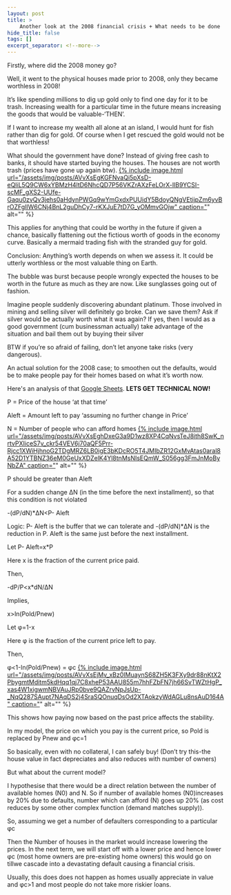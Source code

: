 ```yaml
---
layout: post
title: >
    Another look at the 2008 financial crisis + What needs to be done
hide_title: false
tags: []
excerpt_separator: <!--more-->
---
```

Firstly, where did the 2008 money go?

Well, it went to the physical houses made prior to 2008, only they became worthless in 2008\!

It’s like spending millions to dig up gold only to find one day for it to be trash. Increasing wealth for a particular time in the future means increasing the goods that would be valuable\-‘THEN’.

If I want to increase my wealth all alone at an island, I would hunt for fish rather than dig for gold. Of course when I get rescued the gold would not be that worthless\! 

What should the government have done? Instead of giving free cash to banks, it should have started buying the houses. The houses are not worth trash \(prices have gone up again btw\).
[
{% include image.html url="/assets/img/posts/AVvXsEgKGFNvaQi5pXsD-eQliL5Q9CW6xYBMzH4ltD6NhcQD7P56VKZrAXzFeLOrX-lIB9YCSI-scMF_gXS2-UUfe-Gaqu0zvQv3jehs0aHdynPWGq9wYmGxdxPUUidY5BdoyQNgVEtijpZm6yvBrOZFgIlW6CNj4BnL2guDhCy7-rKXJuE7tD7G_yOMmvGOjw" caption="](https://blogger.googleusercontent.com/img/a/AVvXsEgKGFNvaQi5pXsD-eQliL5Q9CW6xYBMzH4ltD6NhcQD7P56VKZrAXzFeLOrX-lIB9YCSI-scMF_gXS2-UUfe-Gaqu0zvQv3jehs0aHdynPWGq9wYmGxdxPUUidY5BdoyQNgVEtijpZm6yvBrOZFgIlW6CNj4BnL2guDhCy7-rKXJuE7tD7G_yOMmvGOjw)" alt="" %}

This applies for anything that could be worthy in the future if given a chance, basically flattening out the fictious worth of goods in the economy curve. Basically a mermaid trading fish with the stranded guy for gold.

Conclusion: Anything’s worth depends on when we assess it. It could be utterly worthless or the most valuable thing on Earth.

The bubble was burst because people wrongly expected the houses to be worth in the future as much as they are now. Like sunglasses going out of fashion.

Imagine people suddenly discovering abundant platinum. Those involved in mining and selling silver will definitely go broke. Can we save them? Ask if silver would be actually worth what it was again? If yes, then I would as a good government \(cum businessman actually\) take advantage of the situation and bail them out by buying their silver

BTW if you’re so afraid of failing, don’t let anyone take risks \(very dangerous\).

An actual solution for the 2008 case; to smoothen out the defaults, would be to make people pay for their homes based on what it’s worth now.

Here's an analysis of that [Google Sheets](https://drive.google.com/file/d/0B-ieLz0_wkCkSHA2OE5kbWdUR3c/view?usp=sharing).
**LETS GET TECHNICAL NOW\!**

P = Price of the house ‘at that time’

Aleft = Amount left to pay ‘assuming no further change in Price’

N = Number of people who can afford homes
[
{% include image.html url="/assets/img/posts/AVvXsEghDxeG3a9D1wz8XP4CqNvsTeJ8ith8SwK_nrtvPXIiceS7v_ckr54VEV6j70aQF5Prr-Rjcc1XWiHjhnoG2TDgMRZ6LB0igE3bKDcRO5T4JMIbZR12GxMvAtas0aral8A52D1YTBNZ36eM0GeUxXDZelK4Yl8tnMsNIsEQmW_S056gg3FmJnMoByNbZA" caption="](https://blogger.googleusercontent.com/img/a/AVvXsEghDxeG3a9D1wz8XP4CqNvsTeJ8ith8SwK_nrtvPXIiceS7v_ckr54VEV6j70aQF5Prr-Rjcc1XWiHjhnoG2TDgMRZ6LB0igE3bKDcRO5T4JMIbZR12GxMvAtas0aral8A52D1YTBNZ36eM0GeUxXDZelK4Yl8tnMsNIsEQmW_S056gg3FmJnMoByNbZA)" alt="" %}

P should be greater than Aleft

For a sudden change ΔN \(in the time before the next installment\), so that this condition is not violated

\-\(dP/dN\)\*ΔN<P\- Aleft

Logic: P\- Aleft is the buffer that we can tolerate and \-\(dP/dN\)\*ΔN is the reduction in P. Aleft is the same just before the next installment.

Let P\- Aleft=x\*P

Here x is the fraction of the current price paid.

Then,

\-dP/P<x\*dN/ΔN

Implies,

x>ln\(Pold/Pnew\)

Let φ=1\-x

Here φ is the fraction of the current price left to pay.

Then,

φ<1\-ln\(Pold/Pnew\) = φc
[
{% include image.html url="/assets/img/posts/AVvXsEjMv_xBz0IMuaynS68ZH5K3FXy9dr88nKtX2PbygmtMditm5kdHqq1qj7C8xheP53AAU855m7hhFZbFN7jh66SvTWZtHgP_xas4W1xigwmNBVAuJRp0bve9QAZrvNpJsUp-_NqQ287SAupt7NAqDS2j4SraSQOnuqDsOd2XTAokzyWdAGLu8nsAuD164A" caption="](https://blogger.googleusercontent.com/img/a/AVvXsEjMv_xBz0IMuaynS68ZH5K3FXy9dr88nKtX2PbygmtMditm5kdHqq1qj7C8xheP53AAU855m7hhFZbFN7jh66SvTWZtHgP_xas4W1xigwmNBVAuJRp0bve9QAZrvNpJsUp-_NqQ287SAupt7NAqDS2j4SraSQOnuqDsOd2XTAokzyWdAGLu8nsAuD164A)" alt="" %}

This shows how paying now based on the past price affects the stability.

In my model, the price on which you pay is the current price, so Pold is replaced by Pnew and φc=1

So basically, even with no collateral, I can safely buy\! \(Don’t try this\-the house value in fact depreciates and also reduces with number of owners\)

But what about the current model?

I hypothesise that there would be a direct relation between the number of available homes \(N0\) and N. So if number of available homes \(N0\)increases by 20% due to defaults, number which can afford \(N\) goes up 20% \(as cost reduces by some other complex function \(demand matches supply\)\).

So, assuming we get a number of defaulters corresponding to a particular φc

Then the Number of houses in the market would increase lowering the prices. In the next term, we will start off with a lower price and hence lower φc \(most home owners are pre\-existing home owners\) this would go on tillwe cascade into a devastating default causing a financial crisis.

Usually, this does does not happen as homes usually appreciate in value and φc>1 and most people do not take more riskier loans.